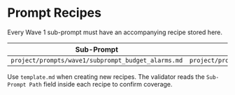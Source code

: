 # Prompt Recipes

Every Wave 1 sub-prompt must have an accompanying recipe stored here.

| Sub-Prompt | Recipe |
|------------|--------|
| `project/prompts/wave1/subprompt_budget_alarms.md` | `project/prompts/prompt_recipes/budget_alerts_recipe.md` |

Use `template.md` when creating new recipes. The validator reads the `Sub-Prompt Path` field inside each recipe to confirm coverage.
